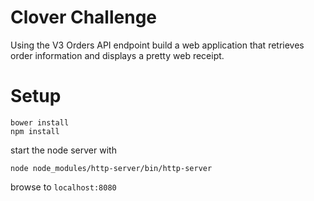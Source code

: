 Clover Challenge
======

Using the V3 Orders API endpoint build a web application that retrieves order information and displays a pretty web receipt.

Setup
=====
```
bower install
npm install
```

start the node server with
```
node node_modules/http-server/bin/http-server
```

browse to `localhost:8080`